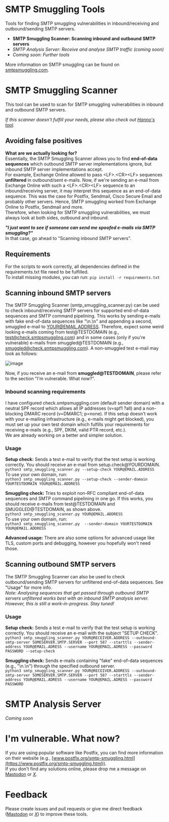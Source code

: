 # SMTP Smuggling Tools  
Tools for finding SMTP smuggling vulnerabilities in inbound/receiving and outbound/sending SMTP servers.
- **SMTP Smuggling Scanner: Scanning inbound and outbound SMTP servers**
- *SMTP Analysis Server: Receive and analyse SMTP traffic (coming soon)*
- *Coming soon: Further tools*

More information on SMTP smuggling can be found on [smtpsmuggling.com](https://smtpsmuggling.com).

# SMTP Smuggling Scanner  
This tool can be used to scan for SMTP smuggling vulnerabilities in inbound and outbound SMTP servers.  

*If this scanner doesn't fulfill your needs, please also check out [Hanno's tool](https://github.com/hannob/smtpsmug).*


## Avoiding false positives
**What are we actually looking for?**  
Essentially, the SMTP Smuggling Scanner allows you to find **end-of-data sequences** which outbound SMTP server implementations ignore, but inbound SMTP server implementations accept.  
For example, Exchange Online allowed to pass &lt;LF&gt;.&lt;CR&gt;&lt;LF&gt; sequences **unfiltered** in outbound/sent e-mails. Now, if we're sending an e-mail from Exchange Online with such a &lt;LF&gt;.&lt;CR&gt;&lt;LF&gt; sequence to an inbound/receiving server, it may interpret this sequence as an end-of-data sequence. This was the case for Postfix, Sendmail, Cisco Secure Email and probably other servers. Hence, SMTP smuggling worked from Exchange Online to Postfix, Sendmail and more.  
Therefore, when looking for SMTP smuggling vulnerabilities, we must always look at both sides, outbound and inbound.  

***"I just want to see if someone can send me spoofed e-mails via SMTP smuggling?"***  
In that case, go ahead to "Scanning inbound SMTP servers".

## Requirements
For the scripts to work correctly, all dependencies defined in the requirements.txt file need to be fulfilled.  
To install missing modules, you can run: ```pip install -r requirements.txt```

## Scanning inbound SMTP servers  
The SMTP Smuggling Scanner (smtp_smuggling_scanner.py) can be used to check inbound/receiving SMTP servers for supported end-of-data sequences and SMTP command pipelining. This works by sending e-mails with fake end-of-data sequences like "\n.\n" and appending a second, smuggled e-mail to YOUR@EMAIL.ADDRESS. Therefore, expect some weird looking e-mails coming from test@TESTDOMAIN (e.g., test@check.smtpsmuggling.com) and in some cases (only if you're vulnerable) e-mails from smuggled@TESTDOMAIN (e.g., smuggled@check.smtpsmuggling.com). A non-smuggled test e-mail may look as follows:  
  
![image](https://github.com/The-Login/SMTP-Smuggling-Tools/assets/84237895/b01399c4-b88b-416f-ab32-4c73b86c7ca2)

  
Now, if you receive an e-mail from **smuggled@TESTDOMAIN**, please refer to the section "I'm vulnerable. What now?".

### Inbound scanning requirements
I have configured check.smtpsmuggling.com (default sender domain) with a neutral SPF record which allows all IP addresses (v=spf1 ?all) and a non-blocking DMARC record (v=DMARC1; p=none). If this setup doesn't work with your e-mailing infrastructure (e.g., e-mails might get blocked), you must set up your own test domain which fulfills your requirements for receiving e-mails (e.g., SPF, DKIM, valid PTR record, etc.).  
We are already working on a better and simpler solution.  

### Usage

**Setup check:** Sends a test e-mail to verify that the test setup is working correctly. You should receive an e-mail from setup.check@YOURDOMAIN.  
```python3 smtp_smuggling_scanner.py --setup-check YOUR@EMAIL.ADDRESS```  
To use your own domain, run:  
```python3 smtp_smuggling_scanner.py --setup-check --sender-domain YOURTESTDOMAIN YOUR@EMAIL.ADDRESS```  
  
**Smuggling check:** Tries to exploit non-RFC compliant end-of-data sequences and SMTP command pipelining in one go. If this works, you should receive e-mails from test@TESTDOMAIN and SMUGGLED@TESTDOMAIN, as shown above.  
```python3 smtp_smuggling_scanner.py YOUR@EMAIL.ADDRESS```  
To use your own domain, run:  
```python3 smtp_smuggling_scanner.py  --sender-domain YOURTESTDOMAIN YOUR@EMAIL.ADDRESS```  

**Advanced usage:** There are also some options for advanced usage like TLS, custom ports and debugging, however you hopefully won't need those.

## Scanning outbound SMTP servers  
The SMTP Smuggling Scanner can also be used to check outbound/sending SMTP servers for unfiltered end-of-data sequences. See "Usage" for more info.  
*Note: Analysing sequences that get passed through outbound SMTP servers unfiltered works best with an inbound SMTP analysis server. However, this is still a work-in-progress. Stay tuned!*

### Usage  
**Setup check:** Sends a test e-mail to verify that the test setup is working correctly. You should receive an e-mail with the subject "SETUP CHECK".  
```python3 smtp_smuggling_scanner.py YOUR@RECEIVER.ADDRESS --outbound-smtp-server SOMESERVER.SMTP.SERVER --port 587 --starttls --sender-address YOUR@EMAIL.ADRESS --username YOUR@EMAIL.ADRESS --password PASSWORD --setup-check```  
  
**Smuggling check:** Sends e-mails containing "fake" end-of-data sequences (e.g., "\n.\n") through the specified outbound server.  
```python3 smtp_smuggling_scanner.py YOUR@RECEIVER.ADDRESS --outbound-smtp-server SOMESERVER.SMTP.SERVER --port 587 --starttls --sender-address YOUR@EMAIL.ADRESS --username YOUR@EMAIL.ADRESS --password PASSWORD```  

# SMTP Analysis Server
*Coming soon*

# I'm vulnerable. What now?  
If you are using popular software like Postfix, you can find more information on their website (e.g., [www.postfix.org/smtp-smuggling.html](https://www.postfix.org/smtp-smuggling.html)).  
If you don't find any solutions online, please drop me a message on [Mastodon](https://infosec.exchange/@login) or [*X*](https://twitter.com/timolongin).  

# Feedback  
Please create issues and pull requests or give me direct feedback ([Mastodon](https://infosec.exchange/@login) or [*X*](https://twitter.com/timolongin)) to improve these tools.
